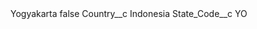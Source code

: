 <?xml version="1.0" encoding="UTF-8"?>
<CustomMetadata xmlns="http://soap.sforce.com/2006/04/metadata" xmlns:xsi="http://www.w3.org/2001/XMLSchema-instance" xmlns:xsd="http://www.w3.org/2001/XMLSchema">
    <label>Yogyakarta</label>
    <protected>false</protected>
    <values>
        <field>Country__c</field>
        <value xsi:type="xsd:string">Indonesia</value>
    </values>
    <values>
        <field>State_Code__c</field>
        <value xsi:type="xsd:string">YO</value>
    </values>
</CustomMetadata>
